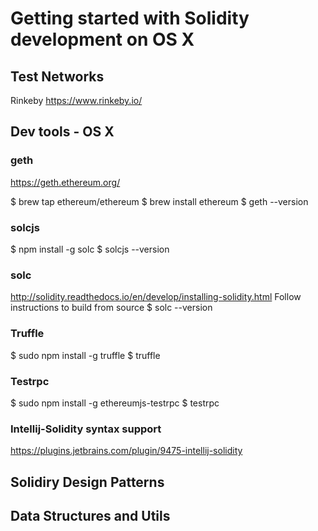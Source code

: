 # Getting started with Solidity development on OS X

## Test Networks

Rinkeby
https://www.rinkeby.io/

## Dev tools - OS X

### geth
https://geth.ethereum.org/

$ brew tap ethereum/ethereum
$ brew install ethereum
$ geth --version

### solcjs
$ npm install -g solc
$ solcjs --version

### solc 
http://solidity.readthedocs.io/en/develop/installing-solidity.html
Follow instructions to build from source
$ solc --version

### Truffle 
$ sudo npm install -g truffle
$ truffle

### Testrpc
$ sudo npm install -g ethereumjs-testrpc
$ testrpc

### Intellij-Solidity syntax support 
https://plugins.jetbrains.com/plugin/9475-intellij-solidity


## Solidiry Design Patterns


## Data Structures and Utils

